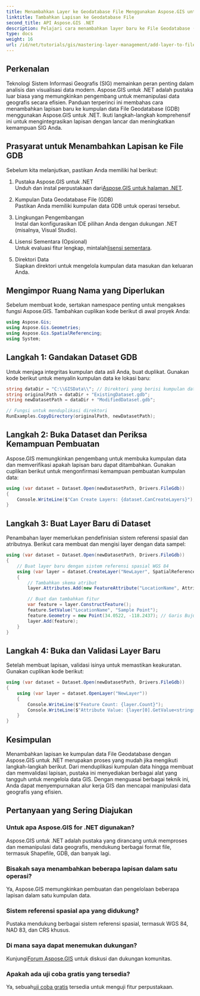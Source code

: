 ```yaml
---
title: Menambahkan Layer ke Geodatabase File Menggunakan Aspose.GIS untuk .NET
linktitle: Tambahkan Lapisan ke Geodatabase File
second_title: API Aspose.GIS .NET
description: Pelajari cara menambahkan layer baru ke File Geodatabase (GDB) menggunakan Aspose.GIS untuk .NET. Panduan komprehensif ini mencakup prasyarat, impor namespace, dan langkah-langkah terperinci untuk membuat dan memvalidasi layer dalam kumpulan data GIS Anda.
type: docs
weight: 16
url: /id/net/tutorials/gis/mastering-layer-management/add-layer-to-file-geo-database/
---
```

## Perkenalan

Teknologi Sistem Informasi Geografis (SIG) memainkan peran penting dalam analisis dan visualisasi data modern. Aspose.GIS untuk .NET adalah pustaka luar biasa yang memungkinkan pengembang untuk memanipulasi data geografis secara efisien. Panduan terperinci ini membahas cara menambahkan lapisan baru ke kumpulan data File Geodatabase (GDB) menggunakan Aspose.GIS untuk .NET. Ikuti langkah-langkah komprehensif ini untuk mengintegrasikan lapisan dengan lancar dan meningkatkan kemampuan SIG Anda.

## Prasyarat untuk Menambahkan Lapisan ke File GDB

Sebelum kita melanjutkan, pastikan Anda memiliki hal berikut:

1. Pustaka Aspose.GIS untuk .NET  
    Unduh dan instal perpustakaan dari[Aspose.GIS untuk halaman .NET](https://reference.aspose.com/gis/net/).

2. Kumpulan Data Geodatabase File (GDB)  
   Pastikan Anda memiliki kumpulan data GDB untuk operasi tersebut.

3. Lingkungan Pengembangan  
   Instal dan konfigurasikan IDE pilihan Anda dengan dukungan .NET (misalnya, Visual Studio).

4. Lisensi Sementara (Opsional)  
    Untuk evaluasi fitur lengkap, mintalah[lisensi sementara](https://purchase.conholdate.com/temporary-license/).

5. Direktori Data  
   Siapkan direktori untuk mengelola kumpulan data masukan dan keluaran Anda.

## Mengimpor Ruang Nama yang Diperlukan

Sebelum membuat kode, sertakan namespace penting untuk mengakses fungsi Aspose.GIS. Tambahkan cuplikan kode berikut di awal proyek Anda:

```csharp
using Aspose.Gis;
using Aspose.Gis.Geometries;
using Aspose.Gis.SpatialReferencing;
using System;
```

## Langkah 1: Gandakan Dataset GDB

Untuk menjaga integritas kumpulan data asli Anda, buat duplikat. Gunakan kode berikut untuk menyalin kumpulan data ke lokasi baru:

```csharp
string dataDir = "C:\\GISData\\"; // Direktori yang berisi kumpulan data Anda
string originalPath = dataDir + "ExistingDataset.gdb";
string newDatasetPath = dataDir + "ModifiedDataset.gdb";

// Fungsi untuk menduplikasi direktori
RunExamples.CopyDirectory(originalPath, newDatasetPath);
```

## Langkah 2: Buka Dataset dan Periksa Kemampuan Pembuatan

Aspose.GIS memungkinkan pengembang untuk membuka kumpulan data dan memverifikasi apakah lapisan baru dapat ditambahkan. Gunakan cuplikan berikut untuk mengonfirmasi kemampuan pembuatan kumpulan data:

```csharp
using (var dataset = Dataset.Open(newDatasetPath, Drivers.FileGdb))
{
    Console.WriteLine($"Can Create Layers: {dataset.CanCreateLayers}"); // Harus mengembalikan True
}
```

## Langkah 3: Buat Layer Baru di Dataset

Penambahan layer memerlukan pendefinisian sistem referensi spasial dan atributnya. Berikut cara membuat dan mengisi layer dengan data sampel:

```csharp
using (var dataset = Dataset.Open(newDatasetPath, Drivers.FileGdb))
{
    // Buat layer baru dengan sistem referensi spasial WGS 84
    using (var layer = dataset.CreateLayer("NewLayer", SpatialReferenceSystem.Wgs84))
    {
        // Tambahkan skema atribut
        layer.Attributes.Add(new FeatureAttribute("LocationName", AttributeDataType.String));

        // Buat dan tambahkan fitur
        var feature = layer.ConstructFeature();
        feature.SetValue("LocationName", "Sample Point");
        feature.Geometry = new Point(34.0522, -118.2437); // Garis Bujur dan Lintang
        layer.Add(feature);
    }
}
```

## Langkah 4: Buka dan Validasi Layer Baru

Setelah membuat lapisan, validasi isinya untuk memastikan keakuratan. Gunakan cuplikan kode berikut:

```csharp
using (var dataset = Dataset.Open(newDatasetPath, Drivers.FileGdb))
{
    using (var layer = dataset.OpenLayer("NewLayer"))
    {
        Console.WriteLine($"Feature Count: {layer.Count}");
        Console.WriteLine($"Attribute Value: {layer[0].GetValue<string>("LocationName")}");
    }
}
```

## Kesimpulan

Menambahkan lapisan ke kumpulan data File Geodatabase dengan Aspose.GIS untuk .NET merupakan proses yang mudah jika mengikuti langkah-langkah berikut. Dari menduplikasi kumpulan data hingga membuat dan memvalidasi lapisan, pustaka ini menyediakan berbagai alat yang tangguh untuk mengelola data GIS. Dengan menguasai berbagai teknik ini, Anda dapat menyempurnakan alur kerja GIS dan mencapai manipulasi data geografis yang efisien.

## Pertanyaan yang Sering Diajukan

### Untuk apa Aspose.GIS for .NET digunakan?
Aspose.GIS untuk .NET adalah pustaka yang dirancang untuk memproses dan memanipulasi data geografis, mendukung berbagai format file, termasuk Shapefile, GDB, dan banyak lagi.

### Bisakah saya menambahkan beberapa lapisan dalam satu operasi?
Ya, Aspose.GIS memungkinkan pembuatan dan pengelolaan beberapa lapisan dalam satu kumpulan data.

### Sistem referensi spasial apa yang didukung?
Pustaka mendukung berbagai sistem referensi spasial, termasuk WGS 84, NAD 83, dan CRS khusus.

### Di mana saya dapat menemukan dukungan?
 Kunjungi[Forum Aspose.GIS](https://forum.aspose.com/c/gis/33) untuk diskusi dan dukungan komunitas.

### Apakah ada uji coba gratis yang tersedia?
 Ya, sebuah[uji coba gratis](https://releases.aspose.com/) tersedia untuk menguji fitur perpustakaan.